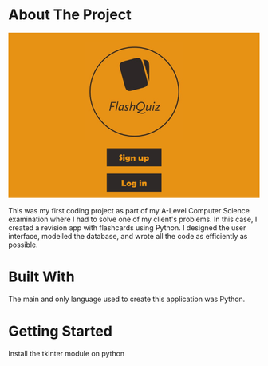 # About The Project

![alt text](https://github.com/Sukhman25K/FlashQuiz/blob/main/HomeScreen.png?raw=true) 

This was my first coding project as part of my A-Level Computer Science examination where I had to solve one of
my client's problems. In this case, I created a revision app with flashcards using Python.
I designed the user interface, modelled the database, and wrote all the code as efficiently as possible.

# Built With
The main and only language used to create this application was Python.

# Getting Started
Install the tkinter module on python
